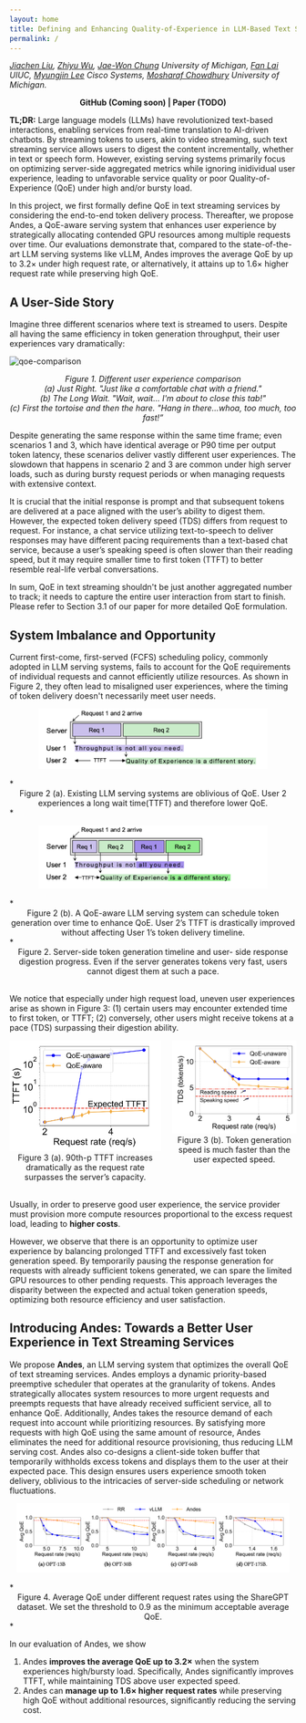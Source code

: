 ```yaml
---
layout: home
title: Defining and Enhancing Quality-of-Experience in LLM-Based Text Streaming Services
permalink: /
---
```

 
*[Jiachen Liu](https://websites.umich.edu/~amberljc/),
[Zhiyu Wu](https://www.linkedin.com/in/zhiyu-wu-2a053226a/),
[Jae-Won Chung](https://jaewonchung.me/about)  University of Michigan,
[Fan Lai](https://www.fanlai.me/) UIUC,
[Myungjin Lee](https://scholar.google.com/citations?user=XjWpxJUAAAAJ&hl=en) Cisco Systems,
[Mosharaf Chowdhury](https://www.mosharaf.com/)  University of Michigan.* 
 

<center><b>GitHub  (Coming soon) | Paper (TODO)</b></center>
<!-- <center><a href="https://www.example.com">GitHub</a></center> -->

**TL;DR:** Large language models (LLMs) have revolutionized text-based interactions, enabling services from real-time translation to AI-driven chatbots.
By streaming tokens to users, akin to video streaming, such text streaming service allows users to digest the content incrementally, whether in text or speech form. 
However, existing serving systems primarily focus on optimizing server-side aggregated metrics while ignoring inidividual user experience, leading to unfavorable service quality or poor Quality-of-Experience (QoE) under high and/or bursty load.

In this project, we first formally define QoE in text streaming services by considering the end-to-end token delivery process. Thereafter, we propose Andes, a QoE-aware serving system that enhances user experience by strategically allocating contended GPU resources among multiple requests over time. Our evaluations demonstrate that, compared to the state-of-the-art LLM serving systems like vLLM, Andes improves the average QoE by up to 3.2× under high request rate, or alternatively, it attains up to 1.6× higher request rate while preserving high QoE.


## A User-Side Story

Imagine three different scenarios where text is streamed to users. Despite all having the same efficiency in token generation throughput, their user experiences vary dramatically:

![qoe-comparison](/assets/post_img/qoe-comparison.gif)
<!-- ![num_tokens](/assets/post_img/num_tokens.gif) -->
*<center>Figure 1. Different user experience comparison</center>*
*<center>(a) Just Right. "Just like a comfortable chat with a friend."</center>*
*<center>(b) The Long Wait. "Wait, wait... I'm about to close this tab!"</center>*
*<center>(c) First the tortoise and then the hare. "Hang in there...whoa, too much, too fast!”</center>*


Despite generating the same response within the same time frame; even scenarios 1 and 3, which have identical average or P90 time per output token latency, these scenarios deliver vastly different user experiences. The slowdown that happens in scenario 2 and 3 are common under high server loads, such as during bursty request periods or when managing requests with extensive context.  

It is crucial that the initial response is prompt and that subsequent tokens are delivered at a pace aligned with the user’s ability to digest them.  However, the expected token delivery speed (TDS) differs from request to request. For instance, a chat service utilizing text-to-speech to deliver responses may have different pacing requirements than a text-based chat service, because a user’s speaking speed is often slower than their reading speed, but it may require smaller time to first token (TTFT) to better resemble real-life verbal conversations.


In sum, QoE in text streaming shouldn't be just another aggregated number to track; it needs to capture the entire user interaction from start to finish. Please refer to Section 3.1 of our paper for more detailed QoE formulation.


## System Imbalance and Opportunity

Current first-come, first-served (FCFS) scheduling policy, commonly adopted in LLM serving systems, fails to account for the QoE requirements of individual requests and cannot efficiently utilize resources. As shown in Figure 2, they often lead to misaligned user experiences, where the timing of token delivery doesn't necessarily meet user needs.
 
<p align="center">
  <img src="/assets/post_img/user-exp-1.png" alt="Schedule1" style="width:80%;">
</p>
*<center>Figure 2 (a). Existing LLM serving systems are oblivious of QoE. User 2 experiences a long wait time(TTFT) and therefore lower QoE.</center>*
 

<p align="center">
  <img src="/assets/post_img/user-exp-2.png" alt="Schedule2" style="width:80%;">
</p>
*<center>Figure 2 (b). A QoE-aware LLM serving system can schedule token generation over time to enhance QoE. User 2’s TTFT is drastically improved without affecting User 1’s token delivery timeline.</center>*

<center>Figure 2. Server-side token generation timeline and user- side response digestion progress. Even if the server generates tokens very fast, users cannot digest them at such a pace.</center>

<br>

We notice that especially under high request load, uneven user experiences arise as shown in Figure 3: (1) certain users may encounter extended time to first token, or TTFT; (2) conversely, other users might receive tokens at a pace (TDS) surpassing their digestion ability. 

<div style="display: flex; justify-content: center;">
  <div style="margin-right: 10px; text-align: center;">
    <img src="/assets/post_img/imbalance-1.png" alt="Imbalance 1" style="width: 300px;">
    <figcaption>Figure 3 (a). 90th-p TTFT increases dramatically as the request rate surpasses the server’s capacity.</figcaption>
  </div>
  <div style="margin-left: 10px; text-align: center;">
    <img src="/assets/post_img/imbalance-2.png" alt="Imbalance 1" style="width: 300px;">
    <figcaption>Figure 3 (b). Token generation speed is much faster than the user expected speed.</figcaption>
  </div>
</div>
 
<!-- *<center>Figure 3. System performance under different request rates.</center>* -->
 

<br>

Usually, in order to preserve good user experience, the service provider must provision more compute resources proportional to the excess request load, leading to **higher costs**. 


However, we observe that there is an opportunity to optimize user experience by balancing prolonged TTFT and excessively fast token generation speed. By temporarily pausing the response generation for requests with already sufficient tokens generated, we can spare the limited GPU resources to other pending requests. This approach leverages the disparity between the expected and actual token generation speeds, optimizing both resource efficiency and user satisfaction.


## Introducing Andes: Towards a Better User Experience in Text Streaming Services


We propose **Andes**, an LLM serving system that optimizes the overall QoE of text streaming services. Andes employs a dynamic priority-based preemptive scheduler that operates at the granularity of tokens. Andes strategically allocates system resources to more urgent requests and preempts requests that have already received sufficient service, all to enhance QoE. Additionally, Andes takes the resource demand of each request into account while prioritizing resources. By satisfying more requests with high QoE using the same amount of resource, Andes eliminates the need for additional resource provisioning, thus reducing LLM serving cost. Andes also co-designs a client-side token buffer that temporarily withholds excess tokens and displays them to the user at their expected pace. This design ensures users experience smooth token delivery, oblivious to the intricacies of server-side scheduling or network fluctuations.



<p align="center">
  <img src="/assets/post_img/results.png" alt="results" style="width:95%;">
</p>
*<center>Figure 4. Average QoE under different request rates using the ShareGPT dataset. We set the threshold to 0.9 as the minimum acceptable average QoE. </center>*


In our evaluation of Andes, we show 
1. Andes **improves the average QoE up to 3.2×** when the system experiences high/bursty load. Specifically, Andes significantly improves TTFT, while maintaining TDS above user expected speed.
2. Andes can **manage up to 1.6× higher request rates** while preserving high QoE without additional resources, significantly reducing the serving cost.


 
